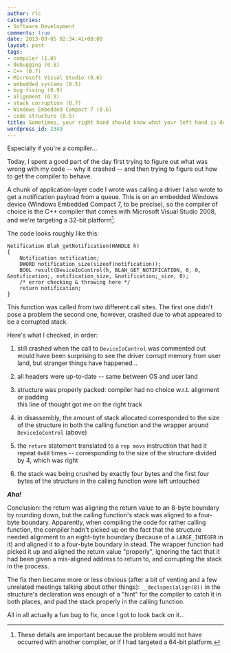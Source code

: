 ```yaml
---
author: rlc
categories:
- Software Development
comments: true
date: 2013-09-05 02:34:41+00:00
layout: post
tags:
- compiler (1.0)
- debugging (0.8)
- C++ (0.7)
- Microsoft Visual Studio (0.6)
- embedded systems (0.5)
- bug fixing (0.9)
- alignment (0.8)
- stack corruption (0.7)
- Windows Embedded Compact 7 (0.6)
- code structure (0.5)
title: Sometimes, your right hand should know what your left hand is doing
wordpress_id: 2349
---
```


Especially if you're a compiler...

<!--more-->

Today, I spent a good part of the day first trying to figure out what was wrong with my code -- why it crashed -- and then trying to figure out how to get the compiler to behave.

A chunk of application-layer code I wrote was calling a driver I also wrote to get a notification payload from a queue. This is on an embedded Windows device (Windows Embedded Compact 7, to be precise), so the compiler of choice is the C++ compiler that comes with Microsoft Visual Studio 2008, and we're targeting a 32-bit platform[^1].

[^1]: These details are important because the problem would not have occurred with another compiler, or if I had targeted a 64-bit platform.

The code looks roughly like this:

    Notification Blah_getNotification(HANDLE h)
    {
        Notification notification;
        DWORD notification_size(sizeof(notification));
        BOOL result(DeviceIoControl(h, BLAH_GET_NOTIFICATION, 0, 0, &notification;, notification_size, &notification;_size, 0);
        /* error checking & throwing here */
        return notification;
    }

This function was called from two different call sites. The first one didn't pose a problem the second one, however, crashed due to what appeared to be a corrupted stack.

Here's what I checked, in order:

1. still crashed when the call to `DeviceIoControl` was commented out  
   would have been surprising to see the driver corrupt memory from user land, but stranger things have happened...

2. all headers were up-to-date -- same between OS and user land

3. structure was properly packed: compiler had no choice w.r.t. alignment or padding  
   this line of thought got me on the right track

4. in disassembly, the amount of stack allocated corresponded to the size of the structure in both the calling function and the wrapper around `DeviceIoControl` (above)

5. the `return` statement translated to a `rep movs` instruction that had it repeat `0x68` times -- corresponding to the size of the structure divided by 4, which was right

6. the stack was being crushed by exactly four bytes and the first four bytes of the structure in the calling function were left untouched

**_Aha!_**

Conclusion: the return was aligning the return value to an 8-byte boundary by rounding down, but the calling function's stack was aligned to a four-byte boundary. Apparently, when compiling the code for rather calling function, the compiler hadn't picked up on the fact that the structure needed alignment to an eight-byte boundary (because of a `LARGE_INTEGER` in it) and aligned it to a four-byte boundary in stead. The wrapper function had picked it up and aligned the return value "properly", ignoring the fact that it had been given a mis-aligned address to return to, and corrupting the stack in the process.

The fix then became more or less obvious (after a bit of venting and a few unrelated meetings talking about other things): `__declspec(align(8))` in the structure's declaration was enough of a "hint" for the compiler to catch it in both places, and pad the stack properly in the calling function.

All in all actually a fun bug to fix, once I got to look back on it...